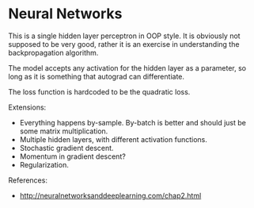 # Neural Networks

This is a single hidden layer perceptron in OOP style.
It is obviously not supposed to be very good, rather it
is an exercise in understanding the backpropagation algorithm.

The model accepts any activation for the hidden layer as a parameter, 
so long as it is something that autograd can differentiate.

The loss function is hardcoded to be the quadratic loss.

Extensions: 
- Everything happens by-sample. By-batch is better and should 
just be some matrix multiplication.
- Multiple hidden layers, with different activation functions.
- Stochastic gradient descent.
- Momentum in gradient descent?
- Regularization.


References:
  - http://neuralnetworksanddeeplearning.com/chap2.html